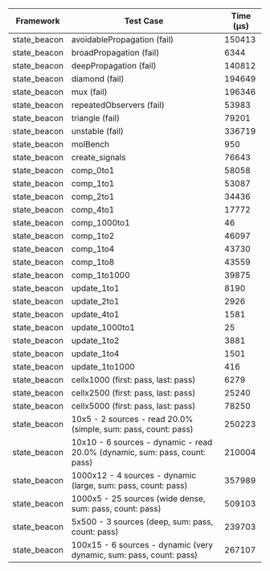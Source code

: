 | Framework | Test Case | Time (μs) |
| --- | --- | --- |
| state_beacon | avoidablePropagation (fail) | 150413 |
| state_beacon | broadPropagation (fail) | 6344 |
| state_beacon | deepPropagation (fail) | 140812 |
| state_beacon | diamond (fail) | 194649 |
| state_beacon | mux (fail) | 196346 |
| state_beacon | repeatedObservers (fail) | 53983 |
| state_beacon | triangle (fail) | 79201 |
| state_beacon | unstable (fail) | 336719 |
| state_beacon | molBench | 950 |
| state_beacon | create_signals | 76643 |
| state_beacon | comp_0to1 | 58058 |
| state_beacon | comp_1to1 | 53087 |
| state_beacon | comp_2to1 | 34436 |
| state_beacon | comp_4to1 | 17772 |
| state_beacon | comp_1000to1 | 46 |
| state_beacon | comp_1to2 | 46097 |
| state_beacon | comp_1to4 | 43730 |
| state_beacon | comp_1to8 | 43559 |
| state_beacon | comp_1to1000 | 39875 |
| state_beacon | update_1to1 | 8190 |
| state_beacon | update_2to1 | 2926 |
| state_beacon | update_4to1 | 1581 |
| state_beacon | update_1000to1 | 25 |
| state_beacon | update_1to2 | 3881 |
| state_beacon | update_1to4 | 1501 |
| state_beacon | update_1to1000 | 416 |
| state_beacon | cellx1000 (first: pass, last: pass) | 6279 |
| state_beacon | cellx2500 (first: pass, last: pass) | 25240 |
| state_beacon | cellx5000 (first: pass, last: pass) | 78250 |
| state_beacon | 10x5 - 2 sources - read 20.0% (simple, sum: pass, count: pass) | 250223 |
| state_beacon | 10x10 - 6 sources - dynamic - read 20.0% (dynamic, sum: pass, count: pass) | 210004 |
| state_beacon | 1000x12 - 4 sources - dynamic (large, sum: pass, count: pass) | 357989 |
| state_beacon | 1000x5 - 25 sources (wide dense, sum: pass, count: pass) | 509103 |
| state_beacon | 5x500 - 3 sources (deep, sum: pass, count: pass) | 239703 |
| state_beacon | 100x15 - 6 sources - dynamic (very dynamic, sum: pass, count: pass) | 267107 |
